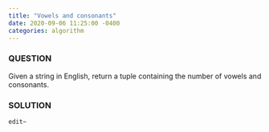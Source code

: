 ```yaml
---
title: "Vowels and consonants"
date: 2020-09-06 11:25:00 -0400
categories: algorithm
---
```


### QUESTION
Given a string in English, return a tuple containing the number of vowels and consonants.
### SOLUTION
```markdown
edit~
```
